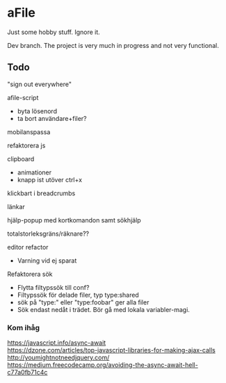 # aFile
Just some hobby stuff. Ignore it.

Dev branch. The project is very much in progress and not very functional.


## Todo
"sign out everywhere"  

afile-script  
* byta lösenord   
* ta bort användare+filer?

mobilanspassa  

refaktorera js

clipboard  
* animationer
* knapp ist utöver ctrl+x

klickbart i breadcrumbs

länkar

hjälp-popup med kortkomandon samt sökhjälp

totalstorleksgräns/räknare??

editor refactor  
* Varning vid ej sparat

Refaktorera sök  
* Flytta filtypssök till conf?
* Filtypssök för delade filer, typ type:shared
* sök på "type:" eller "type:foobar" ger alla filer
* Sök endast nedåt i trädet. Bör gå med lokala variabler-magi.

### Kom ihåg

https://javascript.info/async-await  
https://dzone.com/articles/top-javascript-libraries-for-making-ajax-calls  
http://youmightnotneedjquery.com/  
https://medium.freecodecamp.org/avoiding-the-async-await-hell-c77a0fb71c4c  
